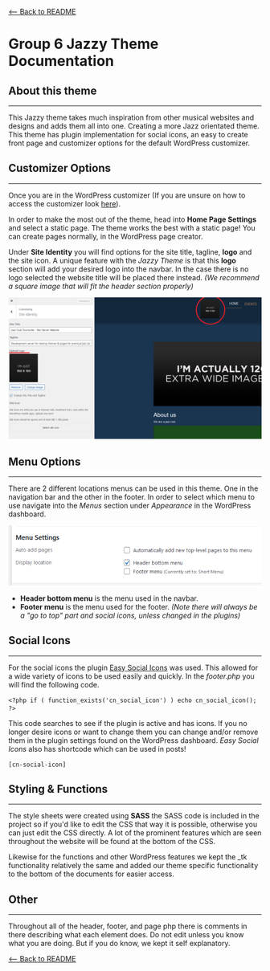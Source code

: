 [<-- Back to README](README.md)

# Group 6 Jazzy Theme Documentation
## About this theme

---

This Jazzy theme takes much inspiration from other musical websites and designs and adds them all into one. Creating a more Jazz orientated theme. This theme has plugin implementation for social icons, an easy to create front page and customizer options for the default WordPress customizer.

## Customizer Options

---

Once you are in the WordPress customizer (If you are unsure on how to access the customizer look [here](https://www.wpbeginner.com/beginners-guide/how-to-use-wordpress-theme-customizer/)).

In order to make the most out of the theme, head into **Home Page Settings** and select a static page. The theme works the best with a static page! You can create pages normally, in the WordPress page creator.

Under **Site Identity** you will find options for the site title, tagline, **logo** and the site icon. A unique feature with the *Jazzy Theme* is that this **logo** section will add your desired logo into the navbar. In the case there is no logo selected the website title will be placed there instead. *(We recommend a square image that will fit the header section properly)*

![Logo location in customizer and website](images/logoimage.png)

## Menu Options

---

There are 2 different locations menus can be used in this theme. One in the navigation bar and the other in the footer. In order to select which menu to use navigate into the *Menus* section under *Appearance* in the WordPress dashboard.

![Location of menu settings](images/menuimage.png)

- **Header bottom menu** is the menu used in the navbar.
- **Footer menu** is the menu used for the footer. *(Note there will always be a "go to top" part and social icons, unless changed in the plugins)*

## Social Icons

---

For the social icons the plugin [Easy Social Icons](https://en-au.wordpress.org/plugins/easy-social-icons/) was used. This allowed for a wide variety of icons to be used easily and quickly. In the *footer.php* you will find the following code.

```
<?php if ( function_exists('cn_social_icon') ) echo cn_social_icon(); ?>
```

This code searches to see if the plugin is active and has icons. If you no longer desire icons or want to change them you can change and/or remove them in the plugin settings found on the WordPress dashboard.
*Easy Social Icons* also has shortcode which can be used in posts!

```
[cn-social-icon]
```

## Styling & Functions

---

The style sheets were created using **SASS** the SASS code is included in the project so if you'd like to edit the CSS that way it is possible, otherwise you can just edit the CSS directly. A lot of the prominent features which are seen throughout the website will be found at the bottom of the CSS.

Likewise for the functions and other WordPress features we kept the _tk functionality relatively the same and added our theme specific functionality to the bottom of the documents for easier access.

## Other  

---

Throughout all of the header, footer, and page php there is comments in there describing what each element does. Do not edit unless you know what you are doing. But if you do know, we kept it self explanatory.

[<-- Back to README](README.md)
